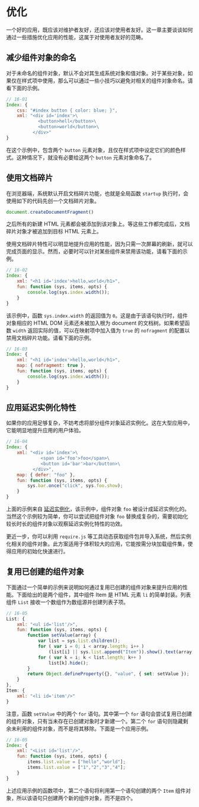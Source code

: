 # 优化

一个好的应用，既应该对维护者友好，还应该对使用者友好。这一章主要谈谈如何通过一些措施优化应用的性能，这属于对使用者友好的范畴。

## 减少组件对象的命名

对于未命名的组件对象，默认不会对其生成系统对象和值对象。对于某些对象，如果仅在样式项中使用，那么可以通过一些小技巧以避免对相关的组件对象命名。请看下面的示例。

```js
// 16-01
Index: {
    css: "#index button { color: blue; }",
    xml: "<div id='index'>\
            <button>hell</button>\
            <button>world</button>\
          </div>"
}
```

在这个示例中，包含两个 `button` 元素对象，且仅在样式项中设定它们的颜色样式。这种情况下，就没有必要给这两个 `button` 元素对象命名了。

## 使用文档碎片

在浏览器端，系统默认开启文档碎片功能，也就是全局函数 `startup` 执行时，会使用如下的代码先创一个文档碎片对象。

```js
document.createDocumentFragment()
```

之后所有的新建 HTML 元素都会被添加到该对象上。等这些工作都完成后，文档碎片对象才被追加到目标 HTML 元素上。

使用文档碎片特性可以明显地提升应用的性能，因为只需一次屏幕的刷新，就可以完成页面的显示。然而，必要时可以针对某些组件来禁用该功能，请看下面的示例。

```js
// 16-02
Index: {
    xml: "<h1 id='index'>hello,world</h1>",
    fun: function (sys, items, opts) {
        console.log(sys.index.width());
    }
}
```

该示例中，函数 `sys.index.width` 的返回值为 `0`。这是由于该语句执行时，组件对象相应的 HTML DOM 元素还未被加入根为 document 的文档树。如果希望函数 `width` 返回实际的值，可以在映射项中加入值为 `true` 的 `nofragment` 的配置以禁用文档碎片功能。请看下面的示例。

```js
// 16-03
Index: {
    xml: "<h1 id='index'>hello,world</h1>",
    map: { nofragment: true },
    fun: function (sys, items, opts) {
        console.log(sys.index.width());
    }
}
```

## 应用延迟实例化特性

如果你的应用足够复杂，不妨考虑将部分组件对象延迟实例化。这在大型应用中，它能明显地提升应用的用户体验。

```js
// 16-04
Index: {
    xml: "<div id='index'>\
             <span id='foo'>foo</span>\
             <button id='bar'>bar</button>\
          </div>",
    map: { defer: "foo" },
    fun: function (sys, items, opts) {
        sys.bar.once("click", sys.foo.show);
    }
}
```

上面的示例来自 [延迟实例化](/docs#延迟实例化)，该示例中，组件对象 `foo` 被设计成延迟实例化的。当然这个示例较为简单，你可以尝试把组件对象 `foo` 替换成复杂的，需要初始化较长时长的组件对象以观察延迟实例化特性的功效。

更近一步，你可以利用 `require.js` 等工具动态获取组件包并导入系统，然后实例化相关的组件对象。此方案适用于体积较大的应用，它能按需分块加载组件集，使得应用的初始化快速进行。

## 复用已创建的组件对象

下面通过一个简单的示例来说明如何通过复用已创建的组件对象来提升应用的性能。下面给出的是两个组件，其中组件 Item 是 HTML 元素 `li` 的简单封装。列表组件 `List` 接收一个数组作为数组源并创建列表子项。

```js
// 16-05
List: {
    xml: "<ul id='list'/>",
    fun: function (sys, items, opts) {
        function setValue(array) {
            var list = sys.list.children();
            for ( var i = 0; i < array.length; i++ )
                (list[i] || sys.list.append("Item")).show().text(array[i]);
            for ( var k = i; k < list.length; k++ )
                list[k].hide();
        }
        return Object.defineProperty({}, "value", { set: setValue });
    }
},
Item: {
    xml: "<li id='item'/>"
}
```

注意，函数 `setValue` 中的两个 `for` 语句。其中第一个 `for` 语句会尝试复用已创建的组件对象，只有当未存在已创建对象时才新建一个。第二个 `for` 语句则隐藏剩余未利用的组件对象，而不是将其移除。下面是一个应用示例。

```js
// 16-05
Index: {
    xml: "<List id='list'/>",
    fun: function (sys, items, opts) {
        items.list.value = ["hello","world"];
        items.list.value = ["1","2","3","4"];
    }
}
```

上述应用示例的函数项中，第二个语句将利用第一个语句创建的两个 `Item` 组件对象，所以该语句只创建两个新的组件对象，而不是四个。